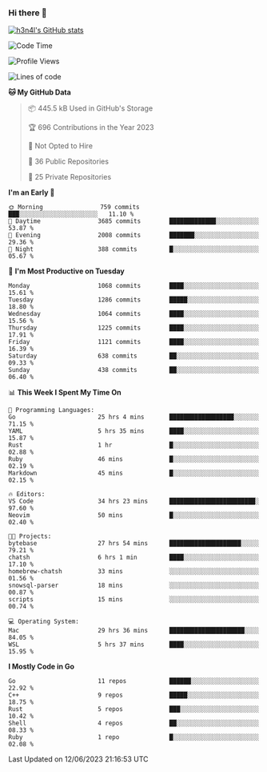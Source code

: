 ### Hi there 👋

[![h3n4l's GitHub stats](https://github-readme-stats.vercel.app/api?username=h3n4l&count_private=true&show_icons=true&theme=radical)](https://github.com/h3n4l/github-readme-stats)

<!--START_SECTION:waka-->
![Code Time](http://img.shields.io/badge/Code%20Time-1%2C311%20hrs%2025%20mins-blue)

![Profile Views](http://img.shields.io/badge/Profile%20Views-1-blue)

![Lines of code](https://img.shields.io/badge/From%20Hello%20World%20I%27ve%20Written-3.1%20million%20lines%20of%20code-blue)

**🐱 My GitHub Data** 

> 📦 445.5 kB Used in GitHub's Storage 
 > 
> 🏆 696 Contributions in the Year 2023
 > 
> 🚫 Not Opted to Hire
 > 
> 📜 36 Public Repositories 
 > 
> 🔑 25 Private Repositories 
 > 
**I'm an Early 🐤** 

```text
🌞 Morning                759 commits         ███░░░░░░░░░░░░░░░░░░░░░░   11.10 % 
🌆 Daytime                3685 commits        █████████████░░░░░░░░░░░░   53.87 % 
🌃 Evening                2008 commits        ███████░░░░░░░░░░░░░░░░░░   29.36 % 
🌙 Night                  388 commits         █░░░░░░░░░░░░░░░░░░░░░░░░   05.67 % 
```
📅 **I'm Most Productive on Tuesday** 

```text
Monday                   1068 commits        ████░░░░░░░░░░░░░░░░░░░░░   15.61 % 
Tuesday                  1286 commits        █████░░░░░░░░░░░░░░░░░░░░   18.80 % 
Wednesday                1064 commits        ████░░░░░░░░░░░░░░░░░░░░░   15.56 % 
Thursday                 1225 commits        ████░░░░░░░░░░░░░░░░░░░░░   17.91 % 
Friday                   1121 commits        ████░░░░░░░░░░░░░░░░░░░░░   16.39 % 
Saturday                 638 commits         ██░░░░░░░░░░░░░░░░░░░░░░░   09.33 % 
Sunday                   438 commits         ██░░░░░░░░░░░░░░░░░░░░░░░   06.40 % 
```


📊 **This Week I Spent My Time On** 

```text
💬 Programming Languages: 
Go                       25 hrs 4 mins       ██████████████████░░░░░░░   71.15 % 
YAML                     5 hrs 35 mins       ████░░░░░░░░░░░░░░░░░░░░░   15.87 % 
Rust                     1 hr                █░░░░░░░░░░░░░░░░░░░░░░░░   02.88 % 
Ruby                     46 mins             █░░░░░░░░░░░░░░░░░░░░░░░░   02.19 % 
Markdown                 45 mins             █░░░░░░░░░░░░░░░░░░░░░░░░   02.15 % 

🔥 Editors: 
VS Code                  34 hrs 23 mins      ████████████████████████░   97.60 % 
Neovim                   50 mins             █░░░░░░░░░░░░░░░░░░░░░░░░   02.40 % 

🐱‍💻 Projects: 
bytebase                 27 hrs 54 mins      ████████████████████░░░░░   79.21 % 
chatsh                   6 hrs 1 min         ████░░░░░░░░░░░░░░░░░░░░░   17.10 % 
homebrew-chatsh          33 mins             ░░░░░░░░░░░░░░░░░░░░░░░░░   01.56 % 
snowsql-parser           18 mins             ░░░░░░░░░░░░░░░░░░░░░░░░░   00.87 % 
scripts                  15 mins             ░░░░░░░░░░░░░░░░░░░░░░░░░   00.74 % 

💻 Operating System: 
Mac                      29 hrs 36 mins      █████████████████████░░░░   84.05 % 
WSL                      5 hrs 37 mins       ████░░░░░░░░░░░░░░░░░░░░░   15.95 % 
```

**I Mostly Code in Go** 

```text
Go                       11 repos            ██████░░░░░░░░░░░░░░░░░░░   22.92 % 
C++                      9 repos             █████░░░░░░░░░░░░░░░░░░░░   18.75 % 
Rust                     5 repos             ███░░░░░░░░░░░░░░░░░░░░░░   10.42 % 
Shell                    4 repos             ██░░░░░░░░░░░░░░░░░░░░░░░   08.33 % 
Ruby                     1 repo              █░░░░░░░░░░░░░░░░░░░░░░░░   02.08 % 
```




 Last Updated on 12/06/2023 21:16:53 UTC
<!--END_SECTION:waka-->

